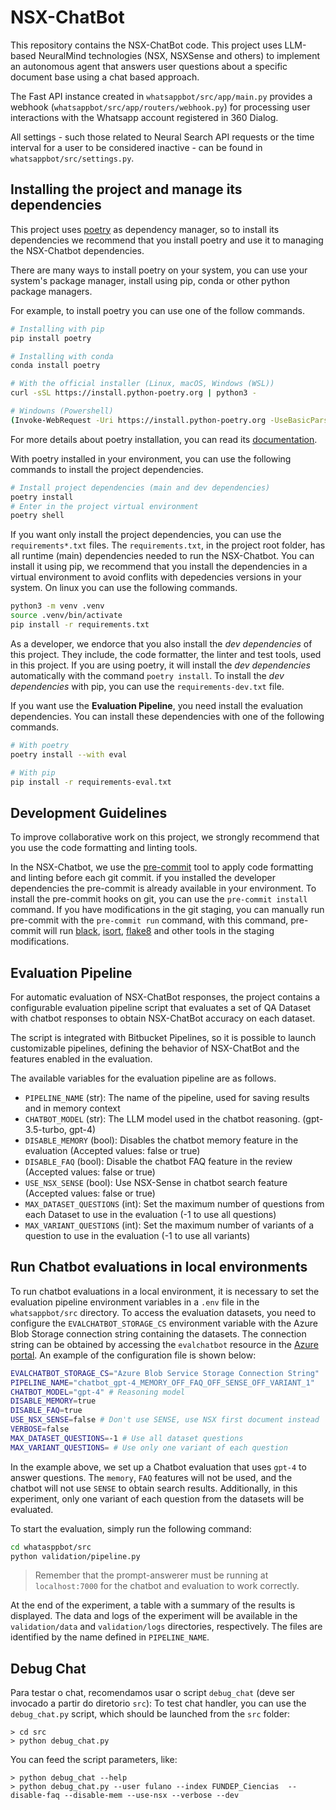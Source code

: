 # NSX-ChatBot

This repository contains the NSX-ChatBot code. This project uses LLM-based NeuralMind technologies (NSX, NSXSense and others) to implement an autonomous agent that answers user questions about a specific document base using a chat based approach.

The Fast API instance created in `whatsappbot/src/app/main.py` provides a webhook (`whatsappbot/src/app/routers/webhook.py`) for processing user interactions with the Whatsapp account registered in 360 Dialog.

All settings - such those related to Neural Search API requests or the time interval for a user to be considered inactive - can be found in `whatsappbot/src/settings.py`.

## Installing the project and manage its dependencies

This project uses [poetry](https://python-poetry.org/) as dependency manager, so to install its dependencies we recommend that you install poetry and use it to managing the NSX-Chatbot dependencies.

There are many ways to install poetry on your system, you can use your system's package manager, install using pip, conda or other python package managers.

For example, to install poetry you can use one of the follow commands.

```bash
# Installing with pip
pip install poetry

# Installing with conda
conda install poetry

# With the official installer (Linux, macOS, Windows (WSL))
curl -sSL https://install.python-poetry.org | python3 -

# Windowns (Powershell)
(Invoke-WebRequest -Uri https://install.python-poetry.org -UseBasicParsing).Content | py -

```

For more details about poetry installation, you can read its [documentation](https://python-poetry.org/docs/#installing-with-the-official-installer).


With poetry installed in your environment, you can use the following commands to install the project dependencies.

```bash
# Install project dependencies (main and dev dependencies)
poetry install
# Enter in the project virtual environment
poetry shell
```

If you want only install the project dependencies, you can use the `requirements*.txt` files. The `requirements.txt`, in the project root folder, has all runtime (main) dependencies needed to run the NSX-Chatbot. You can install it using pip, we recommend that you install the dependencies in a virtual environment to avoid conflits with depedencies versions in your system. On linux you can use the following commands.

```bash
python3 -m venv .venv
source .venv/bin/activate
pip install -r requirements.txt
```

As a developer, we endorce that you also install the *dev dependencies* of this project. They include, the code formatter, the linter and test tools, used in this project. If you are using poetry, it will install the *dev dependencies* automatically with the command `poetry install`. To install the *dev dependencies* with pip, you can use the `requirements-dev.txt` file.

If you want use the **Evaluation Pipeline**, you need install the evaluation dependencies. You can install these dependencies with one of the following commands.

```bash
# With poetry
poetry install --with eval

# With pip
pip install -r requirements-eval.txt
```

## Development Guidelines

To improve collaborative work on this project, we strongly recommend that you use the code formatting and linting tools.

In the NSX-Chatbot, we use the [pre-commit](https://pre-commit.com/) tool to apply code formatting and linting before each git commit. if you installed the developer dependencies the pre-commit is already available in your environment. To install the pre-commit hooks on git, you can use the `pre-commit install` command. If you have modifications in the git staging, you can manually run pre-commit with the `pre-commit run` command, with this command, pre-commit will run [black](https://black.readthedocs.io/en/stable/), [isort](https://pycqa.github.io/isort/), [flake8](https://flake8.pycqa.org/en/latest/) and other tools in the staging modifications.


## Evaluation Pipeline

For automatic evaluation of NSX-ChatBot responses, the project contains a configurable evaluation pipeline script that evaluates a set of QA Dataset with chatbot responses to obtain NSX-ChatBot accuracy on each dataset.

The script is integrated with Bitbucket Pipelines, so it is possible to launch customizable pipelines, defining the behavior of NSX-ChatBot and the features enabled in the evaluation.

The available variables for the evaluation pipeline are as follows.

- `PIPELINE_NAME` (str): The name of the pipeline, used for saving results and in memory context
- `CHATBOT_MODEL` (str): The LLM model used in the chatbot reasoning. (gpt-3.5-turbo, gpt-4)
- `DISABLE_MEMORY` (bool): Disables the chatbot memory feature in the evaluation (Accepted values: false or true)
- `DISABLE_FAQ` (bool): Disable the chatbot FAQ feature in the review (Accepted values: false or true)
- `USE_NSX_SENSE` (bool): Use NSX-Sense in chatbot search feature (Accepted values: false or true)
- `MAX_DATASET_QUESTIONS` (int): Set the maximum number of questions from each Dataset to use in the evaluation (-1 to use all questions)
- `MAX_VARIANT_QUESTIONS` (int): Set the maximum number of variants of a question to use in the evaluation (-1 to use all variants)

## Run Chatbot evaluations in local environments

To run chatbot evaluations in a local environment, it is necessary to set the evaluation pipeline environment variables in a `.env` file in the `whatsappbot/src` directory. To access the evaluation datasets, you need to configure the `EVALCHATBOT_STORAGE_CS` environment variable with the Azure Blob Storage connection string containing the datasets. The connection string can be obtained by accessing the `evalchatbot` resource in the [Azure portal](https://portal.azure.com/). An example of the configuration file is shown below:

```bash
EVALCHATBOT_STORAGE_CS="Azure Blob Service Storage Connection String"
PIPELINE_NAME="chatbot_gpt-4_MEMORY_OFF_FAQ_OFF_SENSE_OFF_VARIANT_1"
CHATBOT_MODEL="gpt-4" # Reasoning model
DISABLE_MEMORY=true
DISABLE_FAQ=true
USE_NSX_SENSE=false # Don't use SENSE, use NSX first document instead
VERBOSE=false
MAX_DATASET_QUESTIONS=-1 # Use all dataset questions
MAX_VARIANT_QUESTIONS= # Use only one variant of each question
```

In the example above, we set up a Chatbot evaluation that uses `gpt-4` to answer questions. The `memory`, `FAQ` features will not be used, and the chatbot will not use `SENSE` to obtain search results. Additionally, in this experiment, only one variant of each question from the datasets will be evaluated.

To start the evaluation, simply run the following command:
```bash
cd whatasppbot/src
python validation/pipeline.py
```

> Remember that the prompt-answerer must be running at `localhost:7000` for the chatbot and evaluation to work correctly.

At the end of the experiment, a table with a summary of the results is displayed. The data and logs of the experiment will be available in the `validation/data` and `validation/logs` directories, respectively. The files are identified by the name defined in `PIPELINE_NAME`.

## Debug Chat

Para testar o chat, recomendamos usar o script `debug_chat` (deve ser invocado a partir do diretorio `src`):
To test chat handler, you can use the `debug_chat.py` script, which should be launched from the `src` folder:

```
> cd src
> python debug_chat.py
```

You can feed the script parameters, like:

```
> python debug_chat --help
> python debug_chat.py --user fulano --index FUNDEP_Ciencias  --disable-faq --disable-mem --use-nsx --verbose --dev
```
